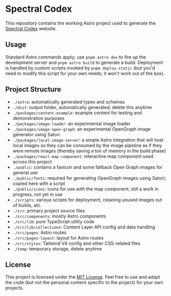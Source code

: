 # Spectral Codex

This repository contains the working Astro project used to generate the [Spectral Codex](https://spectralcodex.com) website.

## Usage

Standard Astro commands apply; use `pnpm astro dev` to fire up the development server and `pnpm astro build` to generate a build. Deployment is handled by custom scripts invoked by `pnpm deploy-static` (but you'd need to modify this script for your own needs; it won't work out of the box).

## Project Structure

- `./astro`: automatically generated types and schemas
- `./dist`: output folder, automatically generated; delete this anytime
- `./packages/content-example`: example content for testing and demonstration purposes
- `./packages/image-loader`: an experimental image loader
- `./packages/image-open-graph`: an experimental OpenGraph image generator using Satori
- `./packages/local-image-server`: a simple Astro integration that will host local images so they can be consumed by the image pipeline as if they were remote images (thereby saving a ton of memory in the build phase)
- `./packages/react-map-component`: interactive map component used across this project
- `./public`: contains a favicon and some fallback Open Graph images for general use
- `./public/fonts`: required for generating OpenGraph images using Satori; copied here with a script
- `./public/icons`: icons for use with the map component; still a work in progress, not yet in use
- `./scripts`: various scripts for deployment, cleaning unused images out of builds, etc.
- `./src`: primary project source files
- `./src/components`: mostly Astro components
- `./src/lib`: pure TypeScript utility code
- `./src/lib/collections`: Content Layer API config and data handling
- `./src/pages`: Astro routes
- `./src/pages-layout`: layout for Astro routes
- `./src/styles`: Tailwind V4 config and other CSS-related files
- `./temp`: temporary storage, delete anytime

## License

This project is licensed under the [MIT License](./LICENSE). Feel free to use and adapt the code (but not the personal content specific to the project) for your own projects.

